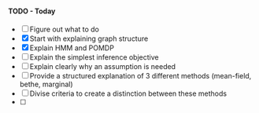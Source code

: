 #### TODO - Today
- [ ] Figure out what to do
- [x] Start with explaining graph structure
- [x] Explain HMM and POMDP
- [ ] Explain the simplest inference objective
- [ ] Explain clearly why an assumption is needed
- [ ] Provide a structured explanation of 3 different methods (mean-field, bethe, marginal)
- [ ] Divise criteria to create a distinction between these methods
- [ ] 